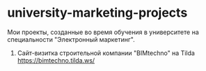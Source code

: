 # university-marketing-projects
Мои проекты, созданные во время обучения в университете на специальности "Электронный маркетинг".

1. Сайт-визитка строительной компании "BIMtechno" на Tilda
https://bimtechno.tilda.ws/
